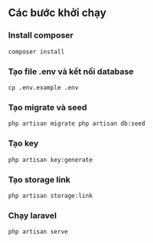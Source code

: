 ## Các bước khởi chạy
### Install composer
```composer install```

### Tạo file .env và kết nối database
```cp .env.example .env```

### Tạo migrate và seed
```php artisan migrate php artisan db:seed```

### Tạo key
```php artisan key:generate```

### Tạo storage link
```php artisan storage:link```

### Chạy laravel
```php artisan serve```


